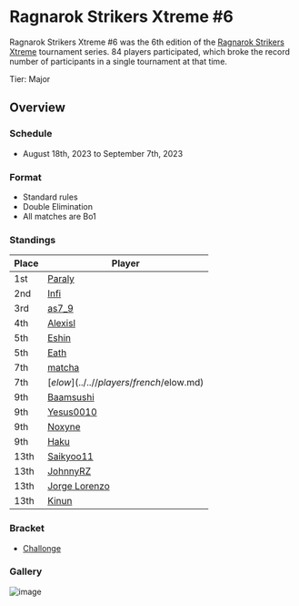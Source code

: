 # Ragnarok Strikers Xtreme #6

Ragnarok Strikers Xtreme #6 was the 6th edition of the [Ragnarok Strikers Xtreme](ragnaxmain.md) tournament series.
84 players participated, which broke the record number of participants in a single tournament at that time.

Tier: Major

## Overview

### Schedule
- August 18th, 2023 to September 7th, 2023

### Format
- Standard rules
- Double Elimination
- All matches are Bo1

### Standings

|Place|Player|
|-|-|
|1st|[Paraly](../..//players/japanese/paraly.md)|
|2nd|[Infi](../..//players/japanese/infi.md)|
|3rd|[as7_9](../..//players/japanese/as7_9.md)|
|4th|[Alexisl](../..//players/french/alexisl.md)|
|5th|[Eshin](../..//players/japanese/eshin.md)|
|5th|[Eath](../..//players/belgian/eath.md)|
|7th|[matcha](../..//players/chinese/matcha.md)|
|7th|[$elow](../..//players/french/$elow.md)|
|9th|[Baamsushi](../..//players/indonesian/baamsushi.md)|
|9th|[Yesus0010](../..//players/spanish/yesus.md)|
|9th|[Noxyne](../..//players/french/noxyne.md)|
|9th|[Haku](../..//players/german/haku.md)|
|13th|[Saikyoo11](../..//players/french/saikyoo11.md)|
|13th|[JohnnyRZ](../..//players/spanish/johnny.md)|
|13th|[Jorge Lorenzo](../..//players/spanish/jorge.md)|
|13th|[Kinun](../..//players/belgian/kinun.md)|

### Bracket
- [Challonge](https://challonge.com/8fy7h14h)

### Gallery

![image](https://github.com/inabikarilibrary/inalib/assets/110833255/e5bd2b20-5593-4573-a63d-486033954f48)
